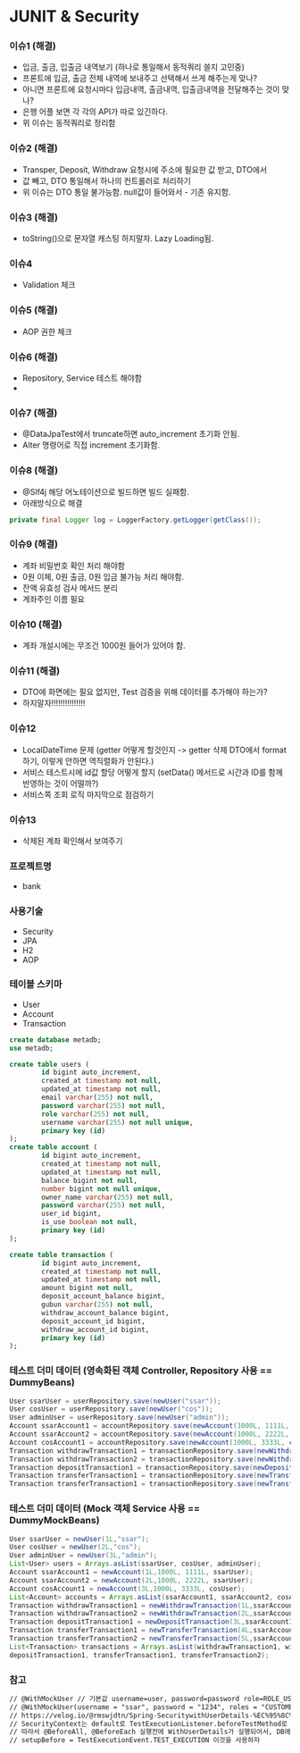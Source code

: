 # JUNIT & Security

### 이슈1 (해결)
- 입금, 출금, 입출금 내역보기 (하나로 통일해서 동적쿼리 쓸지 고민중)
- 프론트에 입금, 출금 전체 내역에 보내주고 선택해서 쓰게 해주는게 맞나?
- 아니면 프론트에 요청시마다 입금내역, 출금내역, 입출금내역을 전달해주는 것이 맞나?
- 은행 어플 보면 각 각의 API가 따로 있긴하다.
- 위 이슈는 동적쿼리로 정리함 

### 이슈2 (해결)
- Transper, Deposit, Withdraw 요청시에 주소에 필요한 값 받고, DTO에서 
- 값 빼고, DTO 통일해서 하나의 컨트롤러로 처리하기
- 위 이슈는 DTO 통일 불가능함. null값이 들어와서 - 기존 유지함. 

### 이슈3 (해결)
- toString()으로 문자열 캐스팅 하지말자. Lazy Loading됨.

### 이슈4
- Validation 체크
  
### 이슈5 (해결)
- AOP 권한 체크

### 이슈6 (해결)
- Repository, Service 테스트 해야함
- 
### 이슈7 (해결)
- @DataJpaTest에서 truncate하면 auto_increment 초기화 안됨.
- Alter 명령어로 직접 increment 초기화함. 

### 이슈8 (해결)
- @Slf4j 해당 어노테이션으로 빌드하면 빌드 실패함.
- 아래방식으로 해결
```java
private final Logger log = LoggerFactory.getLogger(getClass());
```

### 이슈9 (해결)
- 계좌 비밀번호 확인 처리 해야함
- 0원 이체, 0원 출금, 0원 입금 불가능 처리 해야함.
- 잔액 유효성 검사 메서드 분리
- 계좌주인 이름 필요

### 이슈10 (해결)
- 계좌 개설시에는 무조건 1000원 들어가 있어야 함.

### 이슈11 (해결)
- DTO에 화면에는 필요 없지만, Test 검증을 위해 데이터를 추가해야 하는가?
- 하지말자!!!!!!!!!!!!!!!

### 이슈12
- LocalDateTime 문제 (getter 어떻게 할것인지 -> getter 삭제 DTO에서 format 하기, 이렇게 안하면 역직렬화가 안된다.)
- 서비스 테스트시에 id값 할당 어떻게 할지 (setData() 메서드로 시간과 ID를 함께 반영하는 것이 어떨까?)
- 서비스쪽 조회 로직 마지막으로 점검하기

### 이슈13
- 삭제된 계좌 확인해서 보여주기
 
### 프로젝트명
- bank

### 사용기술
- Security
- JPA
- H2
- AOP

### 테이블 스키마
- User 
- Account
- Transaction

```sql
create database metadb;
use metadb;

create table users (
        id bigint auto_increment,
        created_at timestamp not null,
        updated_at timestamp not null,
        email varchar(255) not null,
        password varchar(255) not null,
        role varchar(255) not null,
        username varchar(255) not null unique,
        primary key (id)
);
create table account (
        id bigint auto_increment,
        created_at timestamp not null,
        updated_at timestamp not null,
        balance bigint not null,
        number bigint not null unique,
        owner_name varchar(255) not null,
        password varchar(255) not null,
        user_id bigint,
        is_use boolean not null,
        primary key (id)
);

create table transaction (
        id bigint auto_increment,
        created_at timestamp not null,
        updated_at timestamp not null,
        amount bigint not null,
        deposit_account_balance bigint,
        gubun varchar(255) not null,
        withdraw_account_balance bigint,
        deposit_account_id bigint,
        withdraw_account_id bigint,
        primary key (id)
);
```

### 테스트 더미 데이터 (영속화된 객체 Controller, Repository 사용 == DummyBeans)
```java
User ssarUser = userRepository.save(newUser("ssar"));
User cosUser = userRepository.save(newUser("cos"));
User adminUser = userRepository.save(newUser("admin"));
Account ssarAccount1 = accountRepository.save(newAccount(1000L, 1111L, ssarUser));
Account ssarAccount2 = accountRepository.save(newAccount(1000L, 2222L, ssarUser));
Account cosAccount1 = accountRepository.save(newAccount(1000L, 3333L, cosUser));
Transaction withdrawTransaction1 = transactionRepository.save(newWithdrawTransaction(ssarAccount1));
Transaction withdrawTransaction2 = transactionRepository.save(newWithdrawTransaction(ssarAccount1));
Transaction depositTransaction1 = transactionRepository.save(newDepositTransaction(ssarAccount1));
Transaction transferTransaction1 = transactionRepository.save(newTransferTransaction(ssarAccount1, cosAccount1));
Transaction transferTransaction1 = transactionRepository.save(newTransferTransaction(ssarAccount1, ssarAcount2));
```

### 테스트 더미 데이터 (Mock 객체 Service 사용 == DummyMockBeans)
```java
User ssarUser = newUser(1L,"ssar");
User cosUser = newUser(2L,"cos");
User adminUser = newUser(3L,"admin");
List<User> users = Arrays.asList(ssarUser, cosUser, adminUser);
Account ssarAccount1 = newAccount(1L,1000L, 1111L, ssarUser);
Account ssarAccount2 = newAccount(2L,1000L, 2222L, ssarUser);
Account cosAccount1 = newAccount(3L,1000L, 3333L, cosUser);
List<Account> accounts = Arrays.asList(ssarAccount1, ssarAccount2, cosAccount1);
Transaction withdrawTransaction1 = newWithdrawTransaction(1L,ssarAccount1);
Transaction withdrawTransaction2 = newWithdrawTransaction(2L,ssarAccount1);
Transaction depositTransaction1 = newDepositTransaction(3L,ssarAccount1);
Transaction transferTransaction1 = newTransferTransaction(4L,ssarAccount1, cosAccount1);
Transaction transferTransaction2 = newTransferTransaction(5L,ssarAccount1, ssarAccount2);
List<Transaction> transactions = Arrays.asList(withdrawTransaction1, withdrawTransaction2,
depositTransaction1, transferTransaction1, transferTransaction2);
```

### 참고
```txt
// @WithMockUser // 기본값 username=user, password=password role=ROLE_USER
// @WithMockUser(username = "ssar", password = "1234", roles = "CUSTOMER")
// https://velog.io/@rmswjdtn/Spring-SecuritywithUserDetails-%EC%95%8C%EC%95%84%EB%B3%B4%EA%B8%B0
// SecurityContext는 default로 TestExecutionListener.beforeTestMethod로 설정이 되어있습니다.
// 따라서 @BeforeAll, @BeforeEach 실행전에 WithUserDetails가 실행되어서, DB에 User가 생기기전에 실행됨
// setupBefore = TestExecutionEvent.TEST_EXECUTION 이것을 사용하자
```